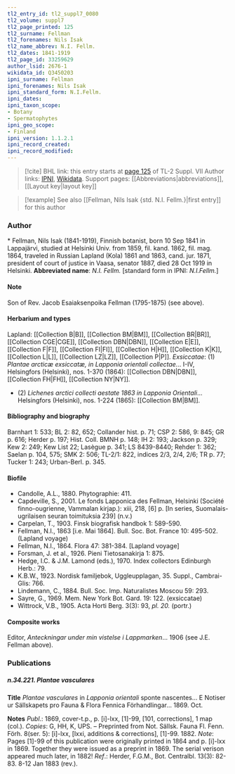 ```yaml
---
tl2_entry_id: tl2_suppl7_0080
tl2_volume: suppl7
tl2_page_printed: 125
tl2_surname: Fellman
tl2_forenames: Nils Isak
tl2_name_abbrev: N.I. Fellm.
tl2_dates: 1841-1919
tl2_page_id: 33259629
author_lsid: 2676-1
wikidata_id: Q3450203
ipni_surname: Fellman
ipni_forenames: Nils Isak
ipni_standard_form: N.I.Fellm.
ipni_dates: 
ipni_taxon_scope: 
- Botany
- Spermatophytes
ipni_geo_scope: 
- Finland
ipni_version: 1.1.2.1
ipni_record_created: 
ipni_record_modified:
---
```


> [!cite] BHL link: this entry starts at [page 125](https://www.biodiversitylibrary.org/page/33259629) of TL-2 Suppl. VII
> Author links: [IPNI](https://www.ipni.org/a/2676-1), [Wikidata](https://www.wikidata.org/wiki/Q3450203). Support pages: [[Abbreviations|abbreviations]], [[Layout key|layout key]]

> [!example] See also [[Fellman, Nils Isak {std. N.I. Fellm.}|first entry]] for this author

### Author

\* Fellman, Nils Isak (1841-1919), Finnish botanist, born 10 Sep 1841 in Lappajärvi, studied at Helsinki Univ. from 1859, fil. kand. 1862, fil. mag. 1864, traveled in Russian Lapland (Kola) 1861 and 1863, cand. jur. 1871, president of court of justice in Vaasa, senator 1887, died 28 Oct 1919 in Helsinki. 
**Abbreviated name**: *N.I. Fellm.* \[standard form in IPNI: *N.I.Fellm.*\]

#### Note

Son of Rev. Jacob Esaiaksenpoika Fellman (1795-1875) (see above).

#### Herbarium and types

Lapland: [[Collection B|B]], [[Collection BM|BM]], [[Collection BR|BR]], [[Collection CGE|CGE]], [[Collection DBN|DBN]], [[Collection E|E]], [[Collection F|F]], [[Collection FI|FI]], [[Collection H|H]], [[Collection K|K]], [[Collection L|L]], [[Collection LZ|LZ]], [[Collection P|P]].
*Exsiccatae*: (1) *Plantae arcticæ exsiccatæ, in Lapponia orientali collectae*... I-IV, Helsingfors (Helsinki), nos. 1-370 (1864): [[Collection DBN|DBN]], [[Collection FH|FH]], [[Collection NY|NY]].
- (2) *Lichenes arctici collecti aestate 1863 in Lapponia Orientali*... Helsingfors (Helsinki), nos. 1-224 (1865): [[Collection BM|BM]].

#### Bibliography and biography

Barnhart 1: 533; BL 2: 82, 652; Collander hist. p. 71; CSP 2: 586, 9: 845; GR p. 616; Herder p. 197; Hist. Coll. BMNH p. 148; IH 2: 193; Jackson p. 329; Kew 2: 249; Kew List 22; Lasègue p. 341; LS 8439-8440; Rehder 1: 362; Saelan p. 104, 575; SMK 2: 506; TL-2/1: 822, indices 2/3, 2/4, 2/6; TR p. 77; Tucker 1: 243; Urban-Berl. p. 345.

#### Biofile

- Candolle, A.L., 1880. Phytographie: 411.
- Capdeville, S., 2001. Le fonds Lapponica des Fellman, Helsinki (Société finno-ougrienne, Vammalan kirjap.): xiii, 218, \[6\] p. \[In series, Suomalais-ugrilaisen seuran toimituksia 239\] (n.v.)
- Carpelan, T., 1903. Finsk biografisk handbok 1: 589-590.
- Fellman, N.I., 1863 \[i.e. Mai 1864\]. Bull. Soc. Bot. France 10: 495-502. (Lapland voyage)
- Fellman, N.I., 1864. Flora 47: 381-384. \[Lapland voyage\]
- Forsman, J. et al., 1926. Pieni Tietosanakirja 1: 875.
- Hedge, I.C. & J.M. Lamond (eds.), 1970. Index collectors Edinburgh Herb.: 79.
- K.B.W., 1923. Nordisk familjebok, Uggleupplagan, 35. Suppl., Cambrai-Glis: 766.
- Lindemann, C., 1884. Bull. Soc. Imp. Naturalistes Moscou 59: 293.
- Sayre, G., 1969. Mem. New York Bot. Gard. 19: 122. (exsiccatae)
- Wittrock, V.B., 1905. Acta Horti Berg. 3(3): 93, *pl. 20.* (portr.)

#### Composite works

Editor, *Anteckningar under min vistelse i Lappmarken*... 1906 (see J.E. Fellman above).

### Publications

##### n.34.221. Plantae vasculares

**Title**
*Plantae vasculares* in *Lapponia orientali* sponte nascentes... E Notiser ur Sällskapets pro Fauna & Flora Fennica Förhandlingar... 1869. Oct.

**Notes**
*Publ*.: 1869, cover-t.p., p. \[i\]-lxx, \[1\]-99, \[101, corrections\], 1 map (col.). *Copies*: G, HH, K, UPS. – Preprinted from Not. Sällsk. Fauna Fl. Fenn. Förh. 8(ser. 5): \[i\]-lxx, \[lxxi, additions & corrections\], \[1\]-99. 1882.
*Note*: Pages \[1\]-99 of this publication were originally printed in 1864 and p. \[i\]-lxx in 1869. Together they were issued as a preprint in 1869. The serial verison appeared much later, in 1882!
*Ref*.: Herder, F.G.M., Bot. Centralbl. 13(3): 82-83. 8-12 Jan 1883 (rev.).

